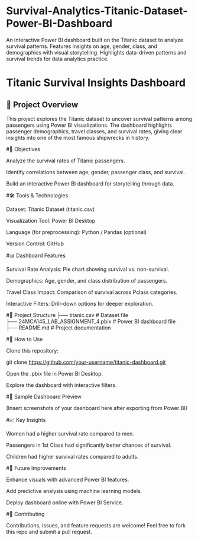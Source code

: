 # Survival-Analytics-Titanic-Dataset-Power-BI-Dashboard
An interactive Power BI dashboard built on the Titanic dataset to analyze survival patterns. Features insights on age, gender, class, and demographics with visual storytelling. Highlights data-driven patterns and survival trends for data analytics practice.

# Titanic Survival Insights Dashboard
## 📌 Project Overview

This project explores the Titanic dataset to uncover survival patterns among passengers using Power BI visualizations.
The dashboard highlights passenger demographics, travel classes, and survival rates, giving clear insights into one of the most famous shipwrecks in history.

#🎯 Objectives

Analyze the survival rates of Titanic passengers.

Identify correlations between age, gender, passenger class, and survival.

Build an interactive Power BI dashboard for storytelling through data.

#🛠️ Tools & Technologies

Dataset: Titanic Dataset (titanic.csv)

Visualization Tool: Power BI Desktop

Language (for preprocessing): Python / Pandas (optional)

Version Control: GitHub

#📊 Dashboard Features

Survival Rate Analysis: Pie chart showing survival vs. non-survival.

Demographics: Age, gender, and class distribution of passengers.

Travel Class Impact: Comparison of survival across Pclass categories.

Interactive Filters: Drill-down options for deeper exploration.

#📂 Project Structure
├── titanic.csv                # Dataset file  
├── 24MCA145_LAB_ASSIGNMENT_4.pbix   # Power BI dashboard file  
├── README.md                  # Project documentation  

#🚀 How to Use

Clone this repository:

git clone https://github.com/your-username/titanic-dashboard.git


Open the .pbix file in Power BI Desktop.

Explore the dashboard with interactive filters.

#📸 Sample Dashboard Preview

(Insert screenshots of your dashboard here after exporting from Power BI)

#📈 Key Insights

Women had a higher survival rate compared to men.

Passengers in 1st Class had significantly better chances of survival.

Children had higher survival rates compared to adults.

#🔮 Future Improvements

Enhance visuals with advanced Power BI features.

Add predictive analysis using machine learning models.

Deploy dashboard online with Power BI Service.

#🤝 Contributing

Contributions, issues, and feature requests are welcome! Feel free to fork this repo and submit a pull request.
